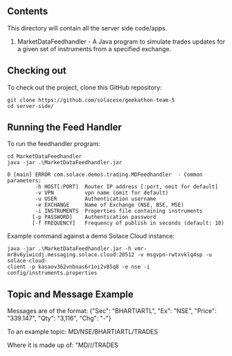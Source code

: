 ## Contents
This directory will contain all the server side code/apps.

1. MarketDataFeedhandler - A Java program to simulate trades updates for a given set of instruments from a specified exchange.


## Checking out

To check out the project, clone this GitHub repository:

```
git clone https://github.com/solacese/geekathon-team-5
cd server-side/
```

## Running the Feed Handler

To run the feedhandler program:

```
cd MarketDataFeedhandler
java -jar .\MarketDataFeedhandler.jar 

0 [main] ERROR com.solace.demos.trading.MDFeedhandler  - Common parameters:
         -h HOST[:PORT]  Router IP address [:port, omit for default]
         -v VPN          vpn name (omit for default)
         -u USER         Authentication username
         -e EXCHANGE     Name of Exchange (NSE, BSE, MSE)
         -i INSTRUMENTS  Properties file containing instruments
        [-p PASSWORD]    Authentication password
        [-f FREQUENCY]   Frequency of publish in seconds (default: 10)
```

Example command against a demo Solace Cloud instance:
```
java -jar .\MarketDataFeedhandler.jar -h vmr-mr8v6yiwicdj.messaging.solace.cloud:20512 -v msgvpn-rwtxvklq4sp -u solace-cloud-
client -p kasaov362vnboas6r1oi2v85q8 -e nse -i config/instruments.properties
```
## Topic and Message Example

Messages are of the format:
{"Sec": "BHARTIARTL", "Ex": "NSE", "Price": "339.147", "Qty": "3,116", "Chg": "-"}

To an example topic:
MD/NSE/BHARTIARTL/TRADES

Where it is made up of: "MD/<exchange-name>/<instrument-name>/TRADES
